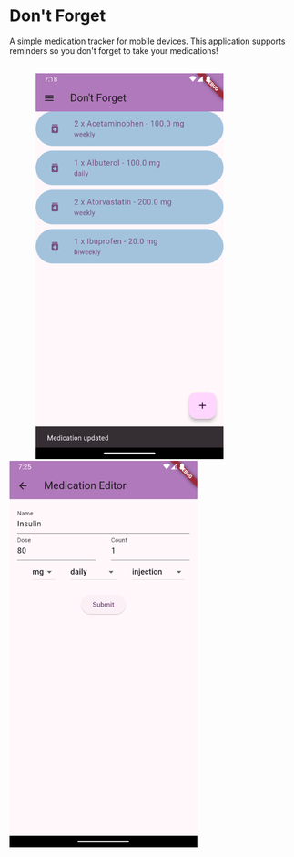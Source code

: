 # Don't Forget

A simple medication tracker for mobile devices. This application supports reminders so you don't forget to take 
your medications!

<br />
<div>
  &emsp;&emsp;&emsp;
  <img src="https://github.com/kpluas21/dont_forget/blob/main/res/dontforgetsnap.png" alt="Home Page" width="330">
  &emsp;&emsp;&emsp;&emsp;
  <img src="https://github.com/kpluas21/dont_forget/blob/main/res/dontforgetsnap2.png" alt="Edit Form" width="330">  
</div>
<br />
